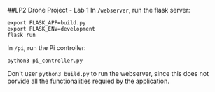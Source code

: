 ##LP2 Drone Project - Lab 1
In `/webserver`, run the flask server:
```
export FLASK_APP=build.py
export FLASK_ENV=development
flask run
```
In `/pi`, run the Pi controller:
```
python3 pi_controller.py
```
Don't user `python3 build.py` to run the webserver, since this does not porvide all the functionalities requied by the application.
